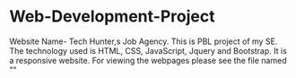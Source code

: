 # Web-Development-Project
Website Name- Tech Hunter,s Job Agency. 
This is PBL project of my SE. 
The technology used is HTML, CSS, JavaScript, Jquery and Bootstrap.
It is a responsive website.
For viewing the webpages please see the file named ""
